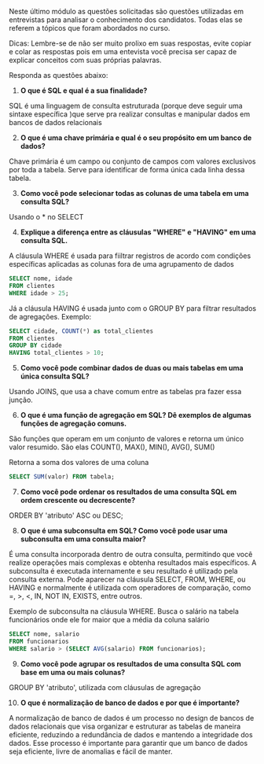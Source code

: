​Neste último módulo as questões solicitadas são questões utilizadas em entrevistas para analisar o conhecimento dos candidatos. Todas elas se referem a tópicos que foram abordados no curso.

Dicas: Lembre-se de não ser muito prolixo em suas respostas, evite copiar e colar as respostas pois em uma entevista você precisa ser capaz de explicar conceitos com suas próprias palavras. 

Responda as questões abaixo:


1. **O que é SQL e qual é a sua finalidade?**

SQL é uma linguagem de consulta estruturada (porque deve seguir uma sintaxe específica )que serve pra realizar consultas 
e manipular dados em bancos de dados relacionais

2. **O que é uma chave primária e qual é o seu propósito em um banco de dados?**

Chave primária é um campo ou conjunto de campos com valores exclusivos por toda a tabela. Serve para identificar
de forma única cada linha dessa tabela.

3. **Como você pode selecionar todas as colunas de uma tabela em uma consulta SQL?**

Usando o * no SELECT

4. **Explique a diferença entre as cláusulas "WHERE" e "HAVING" em uma consulta SQL.**

A cláusula WHERE é usada para fiiltrar registros de acordo com condições específicas aplicadas as colunas fora de uma agrupamento de dados
```sql
SELECT nome, idade
FROM clientes
WHERE idade > 25;
```

Já a cláusula HAVING é usada junto com o GROUP BY para filtrar resultados de agregações.
Exemplo:
```sql 
SELECT cidade, COUNT(*) as total_clientes
FROM clientes
GROUP BY cidade
HAVING total_clientes > 10;
```

5. **Como você pode combinar dados de duas ou mais tabelas em uma única consulta SQL?**

Usando JOINS, que usa a chave comum entre as tabelas pra fazer essa junção.

6. **O que é uma função de agregação em SQL? Dê exemplos de algumas funções de agregação comuns.**

São funções que operam em um conjunto de valores e retorna um único valor resumido. São elas COUNT(), MAX(), MIN(), AVG(), SUM()

Retorna a soma dos valores de uma coluna

```sql
SELECT SUM(valor) FROM tabela;
```

7. **Como você pode ordenar os resultados de uma consulta SQL em ordem crescente ou decrescente?**

ORDER BY 'atributo' ASC ou DESC;

8. **O que é uma subconsulta em SQL? Como você pode usar uma subconsulta em uma consulta maior?**

 É uma consulta incorporada dentro de outra consulta, permitindo que você realize operações mais complexas e obtenha resultados mais específicos. 
 A subconsulta é executada internamente e seu resultado é utilizado pela consulta externa.
 Pode aparecer na cláusula SELECT, FROM, WHERE, ou HAVING e normalmente é utilizada com operadores de comparação, como =, >, <, IN, NOT IN, EXISTS, entre outros.

 Exemplo de subconsulta na cláusula WHERE. Busca o salário na tabela funcionários onde ele for maior que a média da coluna salário
```sql
SELECT nome, salario
FROM funcionarios
WHERE salario > (SELECT AVG(salario) FROM funcionarios);
```

9. **Como você pode agrupar os resultados de uma consulta SQL com base em uma ou mais colunas?**

GROUP BY 'atributo', utilizada com cláusulas de agregação

10. **O que é normalização de banco de dados e por que é importante?**

A normalização de banco de dados é um processo no design de bancos de dados relacionais que visa organizar e estruturar as tabelas de maneira eficiente, reduzindo a redundância de dados e mantendo a integridade dos dados. Esse processo é importante para garantir que um banco de dados seja eficiente, livre de anomalias e fácil de manter.
